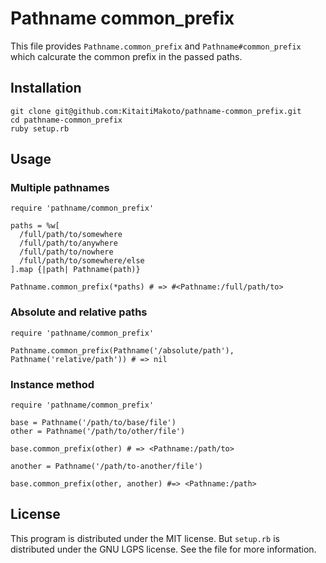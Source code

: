 Pathname common_prefix
======================

This file provides `Pathname.common_prefix` and `Pathname#common_prefix`
which calcurate the common prefix in the passed paths.

Installation
------------

    git clone git@github.com:KitaitiMakoto/pathname-common_prefix.git
    cd pathname-common_prefix
    ruby setup.rb

Usage
-----

### Multiple pathnames

    require 'pathname/common_prefix'
    
    paths = %w[
      /full/path/to/somewhere
      /full/path/to/anywhere
      /full/path/to/nowhere
      /full/path/to/somewhere/else
    ].map {|path| Pathname(path)}
    
    Pathname.common_prefix(*paths) # => #<Pathname:/full/path/to>

### Absolute and relative paths

    require 'pathname/common_prefix'
    
    Pathname.common_prefix(Pathname('/absolute/path'), Pathname('relative/path')) # => nil

### Instance method

    require 'pathname/common_prefix'
    
    base = Pathname('/path/to/base/file')
    other = Pathname('/path/to/other/file')
    
    base.common_prefix(other) # => <Pathname:/path/to>
    
    another = Pathname('/path/to-another/file')
    
    base.common_prefix(other, another) #=> <Pathname:/path>

License
-------

This program is distributed under the MIT license.
But `setup.rb` is distributed under the GNU LGPS license. See the file for more information.
